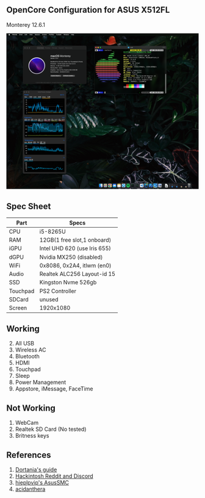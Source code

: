 ## OpenCore Configuration for ASUS X512FL

Monterey 12.6.1
 
![Opening](Screenshots/Screenshot1.png)

## Spec Sheet
| Part        | Specs                            |
|-------------|----------------------------------|
| CPU         | i5-8265U                         |
| RAM         | 12GB(1 free slot,1 onboard)      |
| iGPU        | Intel UHD 620 (use Iris 655)     |
| dGPU        | Nvidia MX250 (disabled)          |
| WiFi        | 0x8086, 0x2A4, itlwm (en0)       |
| Audio       | Realtek ALC256 Layout-id 15      |
| SSD         | Kingston Nvme 526gb              |
| Touchpad    | PS2 Controller                   |
| SDCard      | unused                           |
| Screen      | 1920x1080                        |

## Working
2. All USB
3. Wireless AC
4. Bluetooth
5. HDMI
6. Touchpad
7. Sleep
8. Power Management
9. Appstore, iMessage, FaceTime

## Not Working 
1. WebCam
2. Realtek SD Card (No tested)
4. Britness keys

## References
1. [Dortania's guide](https://github.com/dortania/vanilla-laptop-guide)
2. [Hackintosh Reddit and Discord](https://reddit.com/r/hackintosh)
3. [hieplpvip's AsusSMC](https://github.com/hieplpvip/AsusSMC)
4. [acidanthera](https://github.com/acidanthera)
